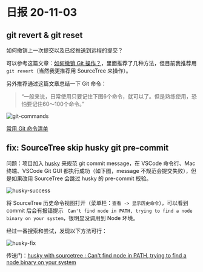 # 日报 20-11-03

## git revert & git reset

如何撤销上一次提交以及已经推送到远程的提交？

可以参考这篇文章：[如何撤销 Git 操作？](http://www.ruanyifeng.com/blog/2019/12/git-undo.html)，里面推荐了几种方法，但目前我推荐用 `git revert`（当然我更推荐用 SourceTree 来操作）。

另外推荐通过这篇文章总结一下 Git 命令：

> “一般来说，日常使用只要记住下图6个命令，就可以了。但是熟练使用，恐怕要记住60～100个命令。”

![git-commands](https://user-images.githubusercontent.com/5949351/98065468-a7d76580-1e8f-11eb-9815-c8721ef8517d.png)

[常用 Git 命令清单](https://www.ruanyifeng.com/blog/2015/12/git-cheat-sheet.html)


## fix: SourceTree skip husky git pre-commit

问题：项目加入 [husky](https://github.com/typicode/husky) 来规范 git commit message，在 VSCode 命令行、Mac 终端、VSCode Git GUI 都执行成功（如下图，message 不规范会提交失败），但是如果改用 SourceTree 会跳过 husky 的 pre-commit 校验。

![husky-success](https://user-images.githubusercontent.com/5949351/98062622-5f1cae00-1e89-11eb-81a0-47703f9da4e2.png)

将 SourceTree 历史命令视图打开（菜单栏：`查看 -> 显示历史命令`），可以看到 commit 后会有报错提示 ` Can't find node in PATH, trying to find a node binary on your system`，很明显没调用到 Node 环境。

经过一番搜索和尝试，发现以下方法可行：

![husky-fix](https://user-images.githubusercontent.com/5949351/98062631-62b03500-1e89-11eb-8bb4-3b037fbcf307.png)

传送门：[husky with sourcetree : Can't find node in PATH, trying to find a node binary on your system](https://github.com/typicode/husky/issues/390)
